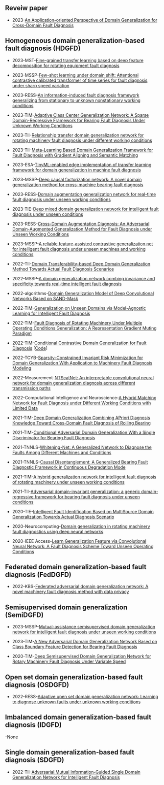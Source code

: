 ## Reveiw paper 

- 2023-[An Application-oriented Perspective of Domain Generalization for Cross-Domain Fault Diagnosis](https://ieeexplore.ieee.org/document/10152676)

## Homogeneous domain generalization-based fault diagnosis (HDGFD)

- 2023-MST-[Fine-grained transfer learning based on deep feature decomposition for rotating equipment fault diagnosis](https://iopscience.iop.org/article/10.1088/1361-6501/acc04a/meta)

- 2023-MSSP-[Few-shot learning under domain shift: Attentional contrastive calibrated transformer of time series for fault diagnosis under sharp speed variation](https://www.sciencedirect.com/science/article/abs/pii/S0888327022011396)

- 2023-RESS-[An information-induced fault diagnosis framework generalizing from stationary to unknown nonstationary working conditions](https://www.sciencedirect.com/science/article/abs/pii/S0951832023002946)
  
- 2023-TIM-[Adaptive Class Center Generalization Network: A Sparse Domain-Regressive Framework for Bearing Fault Diagnosis Under Unknown Working Conditions](https://ieeexplore.ieee.org/abstract/document/10121353)

- 2023-TII-[Relationship transfer domain generalization network for rotating machinery fault
diagnosis under different working conditions](https://ieeexplore.ieee.org/document/10018483)

- 2023-TII-[Meta-Learning Based Domain Generalization Framework for Fault Diagnosis with Gradient Aligning and Semantic Matching](https://ieeexplore.ieee.org/document/10091197)

- 2023-ESA-[TinyML-enabled edge implementation of transfer learning framework for domain generalization in machine fault diagnosis](https://www.sciencedirect.com/science/article/pii/S0957417422020346)

- 2023-MSSP-[Deep causal factorization network: A novel domain generalization method for cross-machine bearing fault diagnosis](https://www.sciencedirect.com/science/article/abs/pii/S0888327023001358)

- 2023-RESS-[Domain augmentation generalization network for real-time fault diagnosis under unseen working conditions](https://www.sciencedirect.com/science/article/abs/pii/S0951832023001035)

- 2023-TIE-[Deep mixed domain generalization network for intelligent fault diagnosis under unseen conditions](https://ieeexplore.ieee.org/document/10047970)

- 2023-RESS-[Cross-Domain Augmentation Diagnosis: An Adversarial Domain-Augmented Generalization Method for Fault Diagnosis under Unseen Working Conditions](https://www.sciencedirect.com/science/article/pii/S0951832023000868)


- 2023-MSSP-[A reliable feature-assisted contrastive generalization net for intelligent fault diagnosis under unseen machines and working conditions]( https://www.sciencedirect.com/science/article/pii/S0888327022010792)

- 2022-TII-[Domain Transferability-based Deep Domain Generalization Method Towards Actual Fault Diagnosis Scenarios](https://ieeexplore.ieee.org/document/9905947)

- 2022-MSSP-[A domain generalization network combing invariance and specificity towards real-time intelligent fault diagnosis]( https://www.sciencedirect.com/science/article/pii/S0888327022001686)

- 2022-algorithms-[Domain Generalization Model of Deep Convolutional Networks Based on SAND-Mask](https://www.mdpi.com/1999-4893/15/6/215)

- 2022-TIM-[Generalization on Unseen Domains via Model-Agnostic Learning for Intelligent Fault Diagnosis](https://ieeexplore.ieee.org/document/9715108)

- 2022-TIM-[Fault Diagnosis of Rotating Machinery Under Multiple Operating Conditions Generalization: A Representation Gradient Muting Paradigm](https://ieeexplore.ieee.org/document/9915363)

- 2022-TIM-[Conditional Contrastive Domain Generalization for Fault Diagnosis](https://ieeexplore.ieee.org/document/9721021) [[Code](https://github.com/mohamedr002/CCDG)]

- 2022-TCYB-[Sparsity-Constrained Invariant Risk Minimization for Domain Generalization With Application to Machinery Fault Diagnosis Modeling](https://ieeexplore.ieee.org/document/9976035)

- 2022-Measurement-[NTScatNet: An interpretable convolutional neural network for domain generalization diagnosis across different transmission paths]( https://www.sciencedirect.com/science/article/pii/S0263224122012374)

- 2022-Computational Intelligence and Neuroscience-[A Hybrid Matching Network for Fault Diagnosis under Different Working Conditions with Limited Data]( https://www.hindawi.com/journals/cin/2022/3024590/)

- 2021-TIM-[Deep Domain Generalization Combining APriori Diagnosis Knowledge Toward Cross-Domain Fault Diagnosis of Rolling Bearing](https://ieeexplore.ieee.org/document/9174912)

- 2021-TIM-[Conditional Adversarial Domain Generalization With a Single Discriminator for Bearing Fault Diagnosis](https://ieeexplore.ieee.org/document/9399341)

- 2021-TNNLS-[Whitening-Net: A Generalized Network to Diagnose the Faults Among Different Machines and Conditions](https://ieeexplore.ieee.org/document/9411732)

- 2021-TNNLS-[Causal Disentanglement: A Generalized Bearing Fault Diagnostic Framework in Continuous Degradation Mode](https://ieeexplore.ieee.org/document/9664454)


- 2021-TIM-[A hybrid generalization network for intelligent fault diagnosis of rotating machinery under unseen working conditions](https://ieeexplore.ieee.org/document/9452118)

- 2021-TII-[Adversarial domain-invariant generalization: a generic domain-regressive framework for bearing fault diagnosis under unseen conditions](https://ieeexplore.ieee.org/document/9428592)


- 2020-TIE-[Intelligent Fault Identification Based on MultiSource Domain Generalization Towards Actual Diagnosis Scenario](https://ieeexplore.ieee.org/document/8643085)


- 2020-Neurocomputing-[Domain generalization in rotating machinery fault diagnostics using deep neural networks]( https://www.sciencedirect.com/science/article/pii/S0925231220308092)

- 2020-IEEE Access-[Learn Generalization Feature via Convolutional Neural Network: A Fault Diagnosis Scheme Toward Unseen Operating Conditions](https://ieeexplore.ieee.org/document/9093130)

## Federated domain generalization-based fault diagnosis (FedDGFD)

- 2022-KBS-[Federated adversarial domain generalization network: A novel machinery fault diagnosis method with data privacy]( https://www.sciencedirect.com/science/article/pii/S095070512200973X)

## Semisupervised domain generalization (SemiDGFD)

- 2023-MSSP-[Mutual-assistance semisupervised domain generalization network for intelligent fault diagnosis under unseen working conditions]( https://www.sciencedirect.com/science/article/pii/S0888327022011426)

- 2023-TIM-[A New Adversarial Domain Generalization Network Based on Class Boundary Feature Detection for Bearing Fault Diagnosis](https://ieeexplore.ieee.org/document/9745907)

- 2020-TIM-[Deep Semisupervised Domain Generalization Network for Rotary Machinery Fault Diagnosis Under Variable Speed](https://ieeexplore.ieee.org/document/9088148)

## Open set domain generalization-based fault diagnosis (OSDGFD)

- 2022-RESS-[Adaptive open set domain generalization network: Learning to diagnose unknown faults under unknown working conditions]( https://www.sciencedirect.com/science/article/pii/S0951832022003064)

## Imbalanced domain generalization-based fault diagnosis (IDGFD)

-None

## Single domain generalization-based fault diagnosis (SDGFD)

- 2022-TII-[Adversarial Mutual Information-Guided Single Domain Generalization Network for Intelligent Fault Diagnosis](https://ieeexplore.ieee.org/document/9774938)

